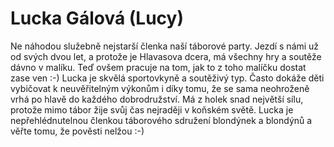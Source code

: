 
# Lucka Gálová (Lucy)

Ne náhodou služebně nejstarší členka naší táborové party. Jezdí s námi už od svých dvou let, a protože je Hlavasova dcera, má všechny hry a soutěže dávno v malíku. Teď ovšem pracuje na tom, jak to z toho malíčku dostat zase ven :-) Lucka je skvělá sportovkyně a soutěživý typ. Často dokáže děti vybičovat k neuvěřitelným výkonům i díky tomu, že se sama neohroženě vrhá po hlavě do každého dobrodružství. Má z holek snad největší sílu, protože mimo tábor žije svůj čas nejraději v koňském světě. Lucka je nepřehlédnutelnou členkou táborového sdružení blondýnek a blondýnů a věřte tomu, že pověsti nelžou :-)
